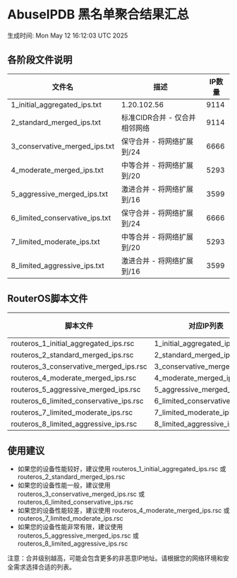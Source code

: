 # AbuseIPDB 黑名单聚合结果汇总
生成时间: Mon May 12 16:12:03 UTC 2025

## 各阶段文件说明

| 文件名 | 描述 | IP数量 |
|--------|------|--------|
| 1_initial_aggregated_ips.txt | 1.20.102.56 | 9114 |
| 2_standard_merged_ips.txt | 标准CIDR合并 - 仅合并相邻网络 | 9114 |
| 3_conservative_merged_ips.txt | 保守合并 - 将网络扩展到/24 | 6666 |
| 4_moderate_merged_ips.txt | 中等合并 - 将网络扩展到/20 | 5293 |
| 5_aggressive_merged_ips.txt | 激进合并 - 将网络扩展到/16 | 3599 |
| 6_limited_conservative_ips.txt | 保守合并 - 将网络扩展到/24 | 6666 |
| 7_limited_moderate_ips.txt | 中等合并 - 将网络扩展到/20 | 5293 |
| 8_limited_aggressive_ips.txt | 激进合并 - 将网络扩展到/16 | 3599 |

## RouterOS脚本文件

| 脚本文件 | 对应IP列表 | IP数量 |
|----------|------------|--------|
| routeros_1_initial_aggregated_ips.rsc | 1_initial_aggregated_ips.txt | 9114 |
| routeros_2_standard_merged_ips.rsc | 2_standard_merged_ips.txt | 9114 |
| routeros_3_conservative_merged_ips.rsc | 3_conservative_merged_ips.txt | 6666 |
| routeros_4_moderate_merged_ips.rsc | 4_moderate_merged_ips.txt | 5293 |
| routeros_5_aggressive_merged_ips.rsc | 5_aggressive_merged_ips.txt | 3599 |
| routeros_6_limited_conservative_ips.rsc | 6_limited_conservative_ips.txt | 6666 |
| routeros_7_limited_moderate_ips.rsc | 7_limited_moderate_ips.txt | 5293 |
| routeros_8_limited_aggressive_ips.rsc | 8_limited_aggressive_ips.txt | 3599 |

## 使用建议

- 如果您的设备性能较好，建议使用 routeros_1_initial_aggregated_ips.rsc 或 routeros_2_standard_merged_ips.rsc
- 如果您的设备性能一般，建议使用 routeros_3_conservative_merged_ips.rsc 或 routeros_6_limited_conservative_ips.rsc
- 如果您的设备性能较差，建议使用 routeros_4_moderate_merged_ips.rsc 或 routeros_7_limited_moderate_ips.rsc
- 如果您的设备性能非常有限，建议使用 routeros_5_aggressive_merged_ips.rsc 或 routeros_8_limited_aggressive_ips.rsc

注意：合并级别越高，可能会包含更多的非恶意IP地址。请根据您的网络环境和安全需求选择合适的列表。

